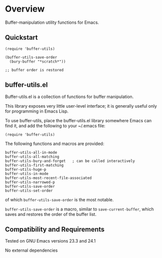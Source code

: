 Overview
========

Buffer-manipulation utility functions for Emacs.

Quickstart
----------

    (require 'buffer-utils)

    (buffer-utils-save-order
	  (bury-buffer "*scratch*"))

	;; buffer order is restored

buffer-utils.el
---------------

Buffer-utils.el is a collection of functions for buffer manipulation.

This library exposes very little user-level interface; it is
generally useful only for programming in Emacs Lisp.

To use buffer-utils, place the buffer-utils.el library somewhere
Emacs can find it, and add the following to your ~/.emacs file:

    (require 'buffer-utils)

The following functions and macros are provided:

    buffer-utils-all-in-mode
    buffer-utils-all-matching
    buffer-utils-bury-and-forget   ; can be called interactively
    buffer-utils-first-matching
    buffer-utils-huge-p
    buffer-utils-in-mode
    buffer-utils-most-recent-file-associated
    buffer-utils-narrowed-p
    buffer-utils-save-order
    buffer-utils-set-order

of which `buffer-utils-save-order` is the most notable.

`buffer-utils-save-order` is a macro, similar to `save-current-buffer`,
which saves and restores the order of the buffer list.

Compatibility and Requirements
------------------------------

Tested on GNU Emacs versions 23.3 and 24.1

No external dependencies
